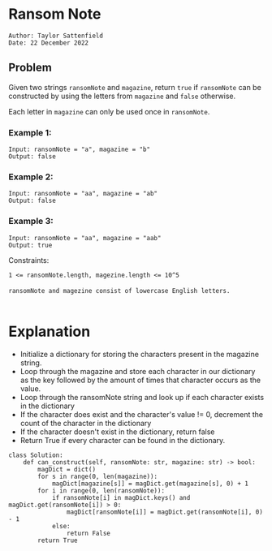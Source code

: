 # Ransom Note

```
Author: Taylor Sattenfield
Date: 22 December 2022
```

## Problem

Given two strings ```ransomNote``` and ```magazine```, return ```true``` if ```ransomNote``` can be constructed by using the letters from ```magazine``` and ```false``` otherwise.

Each letter in ```magazine``` can only be used once in ```ransomNote```.

### Example 1:

```
Input: ransomNote = "a", magazine = "b"
Output: false
```

### Example 2:

```
Input: ransomNote = "aa", magazine = "ab"
Output: false
```

### Example 3:

```
Input: ransomNote = "aa", magazine = "aab"
Output: true
```

Constraints:<br>

```1 <= ransomNote.length, magezine.length <= 10^5```<br><br>
```ransomNote and magezine consist of lowercase English letters.```<br><br>


# Explanation

<ul>
<li>Initialize a dictionary for storing the characters present in the magazine string.
<li>Loop through the magazine and store each character in our dictionary as the key followed by the amount of times that character occurs as the value.
<li>Loop through the ransomNote string and look up if each character exists in the dictionary
<li>If the character does exist and the character's value != 0, decrement the count of the character in the dictionary
<li>If the character doesn't exist in the dictionary, return false
<li>Return True if every character can be found in the dictionary.
</ul>


``` python3
class Solution:
    def can_construct(self, ransomNote: str, magazine: str) -> bool:
        magDict = dict()
        for s in range(0, len(magazine)):
            magDict[magazine[s]] = magDict.get(magazine[s], 0) + 1
        for i in range(0, len(ransomNote)):
            if ransomNote[i] in magDict.keys() and magDict.get(ransomNote[i]) > 0:
                magDict[ransomNote[i]] = magDict.get(ransomNote[i], 0) - 1
            else:
                return False
        return True
```
